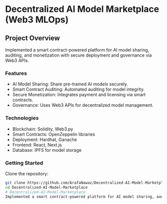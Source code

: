 # Decentralized AI Model Marketplace (Web3 MLOps)

##  Project Overview  
Implemented a smart contract-powered platform for AI model sharing, auditing, and monetization with secure deployment and governance via Web3 APIs.

###  Features  
- AI Model Sharing: Share pre-trained AI models securely.  
- Smart Contract Auditing: Automated auditing for model integrity.  
- Secure Monetization: Integrates payment and licensing via smart contracts.  
- Governance: Uses Web3 APIs for decentralized model management.  

### Technologies  
- Blockchain: Solidity, Web3.py  
- Smart Contracts: OpenZeppelin libraries  
- Deployment: Hardhat, Ganache  
- Frontend: React, Next.js  
- Database: IPFS for model storage  

### Getting Started  
 Clone the repository:  
   ```bash
   git clone https://github.com/ArafaNawaz/Decentralized-AI-Model-Marketplace.git
   cd Decentralized-AI-Model-Marketplace
# Decentralized-AI-Model-Marketplace
Implemented a smart contract-powered platform for AI model sharing, audit, and monetization with secure deployment and governance via Web3 APIs.
